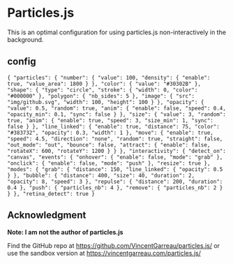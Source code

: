 # Particles.js

This is an optimal configuration for using particles.js non-interactively in the background.

## config

`{
  "particles": {
    "number": {
      "value": 100,
      "density": {
        "enable": true,
        "value_area": 1800
      }
    },
    "color": {
      "value": "#30302B"
    },
    "shape": {
      "type": "circle",
      "stroke": {
        "width": 0,
        "color": "#000000"
      },
      "polygon": {
        "nb_sides": 5
      },
      "image": {
        "src": "img/github.svg",
        "width": 100,
        "height": 100
      }
    },
    "opacity": {
      "value": 0.5,
      "random": true,
      "anim": {
        "enable": false,
        "speed": 0.4,
        "opacity_min": 0.1,
        "sync": false
      }
    },
    "size": {
      "value": 3,
      "random": true,
      "anim": {
        "enable": true,
        "speed": 3,
        "size_min": 1,
        "sync": false
      }
    },
    "line_linked": {
      "enable": true,
      "distance": 75,
      "color": "#383732",
      "opacity": 0.3,
      "width": 1
    },
    "move": {
      "enable": true,
      "speed": 4.5,
      "direction": "none",
      "random": true,
      "straight": false,
      "out_mode": "out",
      "bounce": false,
      "attract": {
        "enable": false,
        "rotateX": 600,
        "rotateY": 1200
      }
    }
  },
  "interactivity": {
    "detect_on": "canvas",
    "events": {
      "onhover": {
        "enable": false,
        "mode": "grab"
      },
      "onclick": {
        "enable": false,
        "mode": "push"
      },
      "resize": true
    },
    "modes": {
      "grab": {
        "distance": 150,
        "line_linked": {
          "opacity": 0.5
        }
      },
      "bubble": {
        "distance": 400,
        "size": 40,
        "duration": 2,
        "opacity": 8,
        "speed": 3
      },
      "repulse": {
        "distance": 200,
        "duration": 0.4
      },
      "push": {
        "particles_nb": 4
      },
      "remove": {
        "particles_nb": 2
      }
    }
  },
  "retina_detect": true
}
`

## Acknowledgment

**Note: I am not the author of particles.js**

Find the GitHub repo at https://github.com/VincentGarreau/particles.js/ or use the sandbox version at https://vincentgarreau.com/particles.js/
